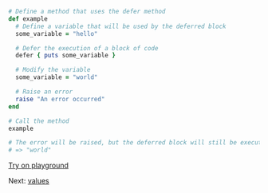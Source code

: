 ```rb
# Define a method that uses the defer method
def example
  # Define a variable that will be used by the deferred block
  some_variable = "hello"

  # Defer the execution of a block of code
  defer { puts some_variable }

  # Modify the variable
  some_variable = "world"

  # Raise an error
  raise "An error occurred"
end

# Call the method
example

# The error will be raised, but the deferred block will still be executed
# => "world"
```


[Try on playground](https://onecompiler.com/ruby/3yh7dhbz9)

Next: [values](/2022/11/15/JSON-and-XML.html)
